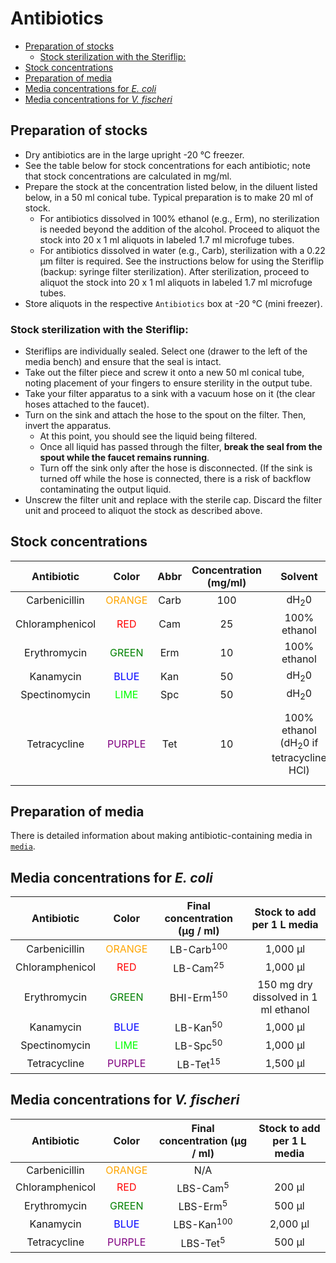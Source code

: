 # Antibiotics

<!-- TOC depthFrom:2 depthTo:6 withLinks:1 updateOnSave:1 orderedList:0 -->

- [Preparation of stocks](#preparation-of-stocks)
  - [Stock sterilization with the Steriflip:](#stock-sterilization-with-the-steriflip)
- [Stock concentrations](#stock-concentrations)
- [Preparation of media](#preparation-of-media)
- [Media concentrations for *E. coli*](#media-concentrations-for-e-coli)
- [Media concentrations for *V. fischeri*](#media-concentrations-for-v-fischeri)

<!-- /TOC -->

## Preparation of stocks

- Dry antibiotics are in the large upright -20 °C freezer.
- See the table below for stock concentrations for each antibiotic; note that stock concentrations are calculated in mg/ml.
- Prepare the stock at the concentration listed below, in the diluent listed below, in a 50 ml conical tube. Typical preparation is to make 20 ml of stock.
  - For antibiotics dissolved in 100% ethanol (e.g., Erm), no sterilization is needed beyond the addition of the alcohol. Proceed to aliquot the stock into 20 x 1 ml aliquots in labeled 1.7 ml microfuge tubes. 
  - For antibiotics dissolved in water (e.g., Carb), sterilization with a 0.22 μm filter is required. See the instructions below for using the Steriflip (backup: syringe filter sterilization). After sterilization, proceed to aliquot the stock into 20 x 1 ml aliquots in labeled 1.7 ml microfuge tubes. 
- Store aliquots in the respective `Antibiotics` box at -20 °C (mini freezer).

### Stock sterilization with the Steriflip:
- Steriflips are individually sealed. Select one (drawer to the left of the media bench) and ensure that the seal is intact.
- Take out the filter piece and screw it onto a new 50 ml conical tube, noting placement of your fingers to ensure sterility in the output tube.
- Take your filter apparatus to a sink with a vacuum hose on it (the clear hoses attached to the faucet).
- Turn on the sink and attach the hose to the spout on the filter. Then, invert the apparatus.
  - At this point, you should see the liquid being filtered.
  - Once all liquid has passed through the filter, **break the seal from the spout while the faucet remains running**.
  - Turn off the sink only after the hose is disconnected. (If the sink is turned off while the hose is connected, there is a risk of backflow contaminating the output liquid. 
- Unscrew the filter unit and replace with the sterile cap. Discard the filter unit and proceed to aliquot the stock as described above.
   
## Stock concentrations

|   Antibiotic    |               Color                | Abbr | Concentration (mg/ml) |     Solvent     | Stock notes |
|:---------------:|:----------------------------------:|:----:|:---------------------:|:---------------:|:--|
|  Carbenicillin  | <font color='orange'>ORANGE</font> | Carb |          100          | dH<sub>2</sub>0 | Filter |
| Chloramphenicol |    <font color='red'>RED</font>    | Cam  |          25           |  100% ethanol   |   |
|  Erythromycin   |  <font color='green'>GREEN</font>  | Erm  |          10           |  100% ethanol   |   |
|    Kanamycin    |   <font color='blue'>BLUE</font>   | Kan  |          50           | dH<sub>2</sub>0 | Filter |
|  Spectinomycin  |   <font color='lime'>LIME</font>   | Spc  |          50           | dH<sub>2</sub>0 | Filter |
|  Tetracycline   | <font color='purple'>PURPLE</font> | Tet  |          10           |  100% ethanol (dH<sub>2</sub>0 if tetracycline HCl)   | Filter if dissolved in dH<sub>2</sub>0. Keep dark (foil wrap) |

## Preparation of media

There is detailed information about making antibiotic-containing media in [`media`](media.md).

## Media concentrations for *E. coli*

|   Antibiotic    |               Color                | Final concentration (μg / ml) | Stock to add per 1 L media |
|:---------------:|:----------------------------------:|:-----------------------------:|:-:|
|  Carbenicillin  | <font color='orange'>ORANGE</font> |     LB-Carb<sup>100</sup>     | 1,000 μl |
| Chloramphenicol |    <font color='red'>RED</font>    |      LB-Cam<sup>25</sup>      | 1,000 μl |
|  Erythromycin   |  <font color='green'>GREEN</font>  |     BHI-Erm<sup>150</sup>     | 150 mg dry dissolved in 1 ml ethanol |
|    Kanamycin    |   <font color='blue'>BLUE</font>   |      LB-Kan<sup>50</sup>      | 1,000 μl |
|  Spectinomycin  |   <font color='lime'>LIME</font>   |      LB-Spc<sup>50</sup>      | 1,000 μl |
|  Tetracycline   | <font color='purple'>PURPLE</font> |      LB-Tet<sup>15</sup>      | 1,500 μl |

## Media concentrations for *V. fischeri*

|   Antibiotic    |               Color                | Final concentration (μg / ml) | Stock to add per 1 L media |
|:---------------:|:----------------------------------:|:-----------------------------:|:-:|
|  Carbenicillin  | <font color='orange'>ORANGE</font> |              N/A              |   |
| Chloramphenicol |    <font color='red'>RED</font>    |      LBS-Cam<sup>5</sup>      | 200 μl |
|  Erythromycin   |  <font color='green'>GREEN</font>  |      LBS-Erm<sup>5</sup>      | 500 μl |
|    Kanamycin    |   <font color='blue'>BLUE</font>   |     LBS-Kan<sup>100</sup>     | 2,000 μl |
|  Tetracycline   | <font color='purple'>PURPLE</font> |     LBS-Tet<sup>5</sup>       | 500 μl |






